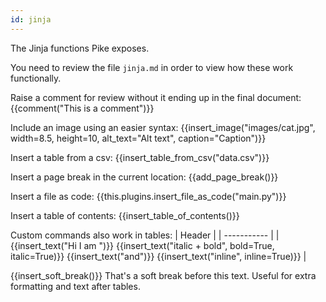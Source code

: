 ```yaml
---
id: jinja
---
```

The Jinja functions Pike exposes. 

You need to review the file `jinja.md` in order to view how these work functionally.


Raise a comment for review without it ending up in the final document:
{{comment("This is a comment")}}

Include an image using an easier syntax:
{{insert_image("images/cat.jpg", width=8.5, height=10, alt_text="Alt text", caption="Caption")}}

Insert a table from a csv:
{{insert_table_from_csv("data.csv")}}

Insert a page break in the current location:
{{add_page_break()}}

Insert a file as code:
{{this.plugins.insert_file_as_code("main.py")}}

Insert a table of contents:
{{insert_table_of_contents()}}

Custom commands also work in tables:
| Header      |
| ----------- |
| {{insert_text("Hi I am ")}} {{insert_text("italic + bold", bold=True, italic=True)}} {{insert_text("and")}} {{insert_text("inline", inline=True)}}      |

{{insert_soft_break()}}
That's a soft break before this text. Useful for extra formatting and text after tables.